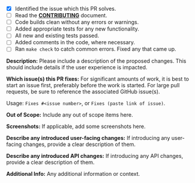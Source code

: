 <!-- Thank you for your contribution to GoAlert. -->
<!-- Before submitting this PR, please make sure that you have: -->

- [X] Identified the issue which this PR solves.
- [ ] Read the [**CONTRIBUTING**](https://github.com/target/goalert/blob/master/CONTRIBUTING.md) document.
- [ ] Code builds clean without any errors or warnings.
- [ ] Added appropriate tests for any new functionality.
- [ ] All new and existing tests passed.
- [ ] Added comments in the code, where necessary.
- [ ] Ran `make check` to catch common errors. Fixed any that came up.

**Description:**
Please include a description of the proposed changes.
This should include details if the user experience is impacted.

**Which issue(s) this PR fixes:**
For significant amounts of work, it is best to start an issue first, preferably before the work is started.
For large pull requests, be sure to reference the associated GitHub issue(s).

Usage: `Fixes #<issue number>`, or `Fixes (paste link of issue)`.

**Out of Scope:**
Include any out of scope items here.

**Screenshots:**
If applicable, add some screenshots here.

**Describe any introduced user-facing changes:**
If introducing any user-facing changes, provide a clear description of them.

**Describe any introduced API changes:**
If introducing any API changes, provide a clear description of them.

**Additional Info:**
Any additional information or context.
